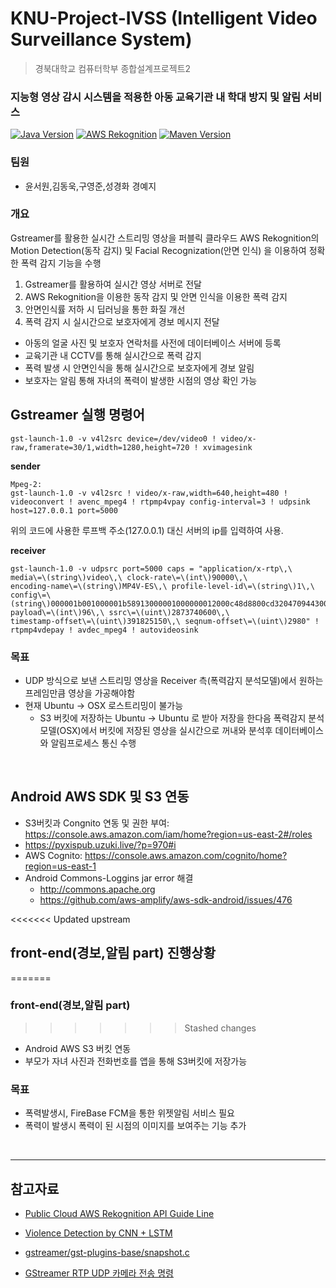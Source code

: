 # KNU-Project-IVSS (Intelligent Video Surveillance System)
> 경북대학교 컴퓨터학부 종합설계프로젝트2 
### 지능형 영상 감시 시스템을 적용한 아동 교육기관 내 학대 방지 및 알림 서비스
[![Java Version](https://img.shields.io/badge/Java-1.8-red.svg)](https://www.java.com/ko/) [![AWS Rekognition](https://img.shields.io/badge/lisence-AWSRekognition-yellow.svg)](https://aws.amazon.com/ko/rekognition/)
[![Maven Version](https://img.shields.io/badge/Maven-3.6.0-blue.svg)](https://maven.apache.org)


### 팀원
- 윤서원,김동욱,구영준,성경화 경예지


### 개요

Gstreamer를 활용한 실시간 스트리밍 영상을 퍼블릭 클라우드 AWS Rekognition의 Motion Detection(동작 감지) 및 Facial Recognization(안면 인식) 을 이용하여 정확한 폭력 감지 기능을 수행  

1. Gstreamer를 활용하여 실시간 영상 서버로 전달
2. AWS Rekognition을 이용한 동작 감지 및 안면 인식을 이용한 폭력 감지
3. 안면인식률 저하 시 딥러닝을 통한 화질 개선
4. 폭력 감지 시 실시간으로 보호자에게 경보 메시지 전달

-  아동의 얼굴 사진 및 보호자 연락처를 사전에 데이터베이스 서버에 등록
-  교육기관 내 CCTV를 통해 실시간으로 폭력 감지
-  폭력 발생 시 안면인식을 통해 실시간으로 보호자에게 경보 알림
-  보호자는 알림 통해 자녀의 폭력이 발생한 시점의 영상 확인 가능

## Gstreamer 실행 명령어

```
gst-launch-1.0 -v v4l2src device=/dev/video0 ! video/x-raw,framerate=30/1,width=1280,height=720 ! xvimagesink
```

**sender**
```
Mpeg-2:
gst-launch-1.0 -v v4l2src ! video/x-raw,width=640,height=480 ! 
videoconvert ! avenc_mpeg4 ! rtpmp4vpay config-interval=3 ! udpsink 
host=127.0.0.1 port=5000
```
위의 코드에 사용한 루프백 주소(127.0.0.1) 대신 서버의 ip를 입력하여 
사용.

**receiver**
```
gst-launch-1.0 -v udpsrc port=5000 caps = "application/x-rtp\,\ 
media\=\(string\)video\,\ clock-rate\=\(int\)90000\,\ 
encoding-name\=\(string\)MP4V-ES\,\ profile-level-id\=\(string\)1\,\ 
config\=\(string\)000001b001000001b58913000001000000012000c48d8800cd3204709443000001b24c61766335362e312e30\,\ 
payload\=\(int\)96\,\ ssrc\=\(uint\)2873740600\,\ 
timestamp-offset\=\(uint\)391825150\,\ seqnum-offset\=\(uint\)2980" ! 
rtpmp4vdepay ! avdec_mpeg4 ! autovideosink
```

### 목표  
- UDP 방식으로 보낸 스트리밍 영상을 Receiver 측(폭력감지 분석모델)에서 원하는 프레임만큼 영상을 가공해야함
- 현재 Ubuntu -> OSX 로스트리밍이 불가능
	- S3 버킷에 저장하는 Ubuntu -> Ubuntu 로 받아 저장을 한다음 폭력감지 분석모델(OSX)에서 버킷에 저장된 영상을 실시간으로 꺼내와 분석후 데이터베이스와 알림프로세스 통신 수행  

</br>

## Android AWS SDK 및 S3 연동  

- S3버킷과 Congnito 연동 및 권한 부여: https://console.aws.amazon.com/iam/home?region=us-east-2#/roles
- https://pyxispub.uzuki.live/?p=970#i
- AWS Cognito: https://console.aws.amazon.com/cognito/home?region=us-east-1
- Android Commons-Loggins jar error 해결
	- http://commons.apache.org
	- https://github.com/aws-amplify/aws-sdk-android/issues/476

<<<<<<< Updated upstream
## front-end(경보,알림 part) 진행상황  
=======
### front-end(경보,알림 part)   
>>>>>>> Stashed changes

- Android AWS S3 버킷 연동
- 부모가 자녀 사진과 전화번호를 앱을 통해 S3버킷에 저장가능  

### 목표 
- 폭력발생시, FireBase FCM을 통한 위젯알림 서비스 필요  
- 폭력이 발생시 폭력이 된 시점의 이미지를 보여주는 기능 추가
</br>
<hr>

## 참고자료


- [Public Cloud AWS Rekognition API Guide Line](https://docs.aws.amazon.com/ko_kr/rekognition/latest/dg/what-is.html)

- [Violence Detection by CNN + LSTM](https://github.com/JoshuaPiinRueyPan/ViolenceDetection)

- [gstreamer/gst-plugins-base/snapshot.c](https://cgit.freedesktop.org/gstreamer/gst-plugins-base/tree/tests/examples/snapshot/snapshot.c)

- [GStreamer RTP UDP 카메라 전송 
명령](http://blog.naver.com/PostView.nhn?blogId=chandong83&logNo=221263551742)
